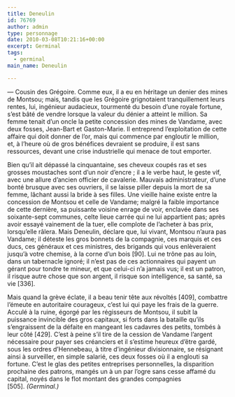 ```yaml
---
title: Deneulin
id: 76769
author: admin
type: personnage
date: 2010-03-08T10:21:16+00:00
excerpt: Germinal
tags:
  - germinal
main_name: Deneulin

---
```

— Cousin des Grégoire. Comme eux, il a eu en héritage un denier des mines de Montsou; mais, tandis que les Grégoire grignotaient tranquillement leurs rentes, lui, ingénieur audacieux, tourmenté du besoin d&rsquo;une royale fortune, s&rsquo;est bâté de vendre lorsque la valeur du dénier a atteint le million. Sa femme tenait d&rsquo;un oncle la petite concession des mines de Vandame, avec deux fosses, Jean-Bart et Gaston-Marie. Il entreprend l&rsquo;exploitation de cette affaire qui doit donner de l&rsquo;or, mais qui commence par engloutir le million, et, à l&rsquo;heure où de gros bénéfices devraient se produire, il est sans ressources, devant une crise industrielle qui menace de tout emporter.

Bien qu&rsquo;il ait dépassé la cinquantaine, ses cheveux coupés ras et ses grosses moustaches sont d&rsquo;un noir d&rsquo;encre ; il a le verbe haut, le geste vif, avec une allure d&rsquo;ancien officier de cavalerie. Mauvais administrateur, d&rsquo;une bonté brusque avec ses ouvriers, il se laisse piller depuis la mort de sa femme, lâchant aussi la bride à ses filles. Une vieille haine existe entre la concession de Montsou et celle de Vandame; malgré la faible importance de cette dernière, sa puissante voisine enrage de voir, enclavée dans ses soixante-sept communes, celte lieue carrée qui ne lui appartient pas; après avoir essayé vainement de la tuer, elle complote de l&rsquo;acheter à bas prix, lorsqu&rsquo;elle râlera. Mais Deneulin, déclare que, lui vivant, Montsou n&rsquo;aura pas Vandame; il déteste les gros bonnets de la compagnie, ces marquis et ces ducs, ces généraux et ces ministres, des brigands qui vous enlèveraient jusqu&rsquo;à votre chemise, à la corne d&rsquo;un bois [90]. Lui ne trône pas au loin, dans un tabernacle ignoré; il n&rsquo;est pas de ces actionnaires qui payent un gérant pour tondre te mineur, et que celui-ci n&rsquo;a jamais vus; il est un patron, il risque autre chose que son argent, il risque son intelligence, sa santé, sa vie [336].

Mais quand la grève éclate, il a beau tenir tête aux révoltés [409], combattre l&rsquo;émeute en autoritaire courageux, c&rsquo;est lui qui paye les frais de la guerre. Acculé à la ruine, égorgé par les régisseurs de Montsou, il subit la puissance invincible des gros capitaux, si forts dans la bataille qu&rsquo;ils s&rsquo;engraissent de la défaite en mangeant les cadavres des petits, tombés à leur côté [429]. C&rsquo;est à peine s&rsquo;il tire de la cession de Vandame l&rsquo;argent nécessaire pour payer ses créanciers et il s&rsquo;estime heureux d&rsquo;être gardé, sous les ordres d&rsquo;Hennebeau, à titre d&rsquo;ingénieur divisionnaire, se résignant ainsi à surveiller, en simple salarié, ces deux fosses où il a englouti sa fortune. C&rsquo;est le glas des petites entreprises personnelles, la disparition prochaine des patrons, mangés un à un par l&rsquo;ogre sans cesse affamé du capital, noyés dans le flot montant des grandes compagnies [505]. _(Germinal.)_